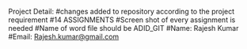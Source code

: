 Project Detail: 
#changes added to repository according to the project requirement
#14 ASSIGNMENTS
#Screen shot of every assignment is needed
#Name of word file should be ADID_GIT
#Name: Rajesh Kumar
#Email: Rajesh.kumar@gmail.com